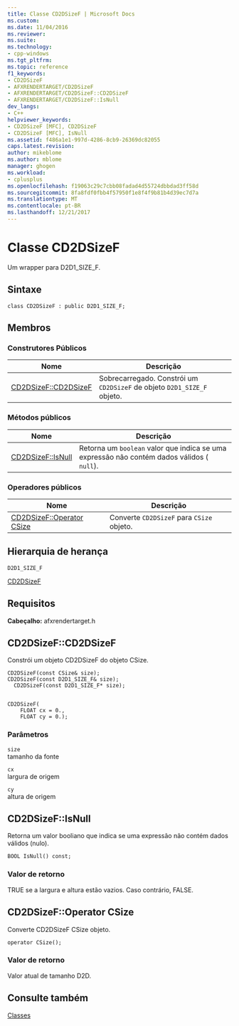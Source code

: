 ```yaml
---
title: Classe CD2DSizeF | Microsoft Docs
ms.custom: 
ms.date: 11/04/2016
ms.reviewer: 
ms.suite: 
ms.technology:
- cpp-windows
ms.tgt_pltfrm: 
ms.topic: reference
f1_keywords:
- CD2DSizeF
- AFXRENDERTARGET/CD2DSizeF
- AFXRENDERTARGET/CD2DSizeF::CD2DSizeF
- AFXRENDERTARGET/CD2DSizeF::IsNull
dev_langs:
- C++
helpviewer_keywords:
- CD2DSizeF [MFC], CD2DSizeF
- CD2DSizeF [MFC], IsNull
ms.assetid: f486a1e1-997d-4286-8cb9-26369dc82055
caps.latest.revision: 
author: mikeblome
ms.author: mblome
manager: ghogen
ms.workload:
- cplusplus
ms.openlocfilehash: f19063c29c7cbb08fadad4d55724dbbdad3ff58d
ms.sourcegitcommit: 8fa8fdf0fbb4f57950f1e8f4f9b81b4d39ec7d7a
ms.translationtype: MT
ms.contentlocale: pt-BR
ms.lasthandoff: 12/21/2017
---
```

# <a name="cd2dsizef-class"></a>Classe CD2DSizeF
Um wrapper para D2D1_SIZE_F.  
  
## <a name="syntax"></a>Sintaxe  
  
```  
class CD2DSizeF : public D2D1_SIZE_F;  
```  
  
## <a name="members"></a>Membros  
  
### <a name="public-constructors"></a>Construtores Públicos  
  
|Nome|Descrição|  
|----------|-----------------|  
|[CD2DSizeF::CD2DSizeF](#cd2dsizef)|Sobrecarregado. Constrói um `CD2DSizeF` de objeto `D2D1_SIZE_F` objeto.|  
  
### <a name="public-methods"></a>Métodos públicos  
  
|Nome|Descrição|  
|----------|-----------------|  
|[CD2DSizeF::IsNull](#isnull)|Retorna um `boolean` valor que indica se uma expressão não contém dados válidos ( `null`).|  
  
### <a name="public-operators"></a>Operadores públicos  
  
|Nome|Descrição|  
|----------|-----------------|  
|[CD2DSizeF::Operator CSize](#operator_csize)|Converte `CD2DSizeF` para `CSize` objeto.|  
  
## <a name="inheritance-hierarchy"></a>Hierarquia de herança  
 `D2D1_SIZE_F`  
  
 [CD2DSizeF](../../mfc/reference/cd2dsizef-class.md)  
  
## <a name="requirements"></a>Requisitos  
 **Cabeçalho:** afxrendertarget.h  
  
##  <a name="cd2dsizef"></a>CD2DSizeF::CD2DSizeF  
 Constrói um objeto CD2DSizeF do objeto CSize.  
  
```  
CD2DSizeF(const CSize& size);  
CD2DSizeF(const D2D1_SIZE_F& size);  
  CD2DSizeF(const D2D1_SIZE_F* size);

 
CD2DSizeF(
    FLOAT cx = 0.,  
    FLOAT cy = 0.);
```  
  
### <a name="parameters"></a>Parâmetros  
 `size`  
 tamanho da fonte  
  
 `cx`  
 largura de origem  
  
 `cy`  
 altura de origem  
  
##  <a name="isnull"></a>CD2DSizeF::IsNull  
 Retorna um valor booliano que indica se uma expressão não contém dados válidos (nulo).  
  
```  
BOOL IsNull() const;  
```  
  
### <a name="return-value"></a>Valor de retorno  
 TRUE se a largura e altura estão vazios. Caso contrário, FALSE.  
  
##  <a name="operator_csize"></a>CD2DSizeF::Operator CSize  
 Converte CD2DSizeF CSize objeto.  
  
```  
operator CSize();
```   
  
### <a name="return-value"></a>Valor de retorno  
 Valor atual de tamanho D2D.  
  
## <a name="see-also"></a>Consulte também  
 [Classes](../../mfc/reference/mfc-classes.md)

